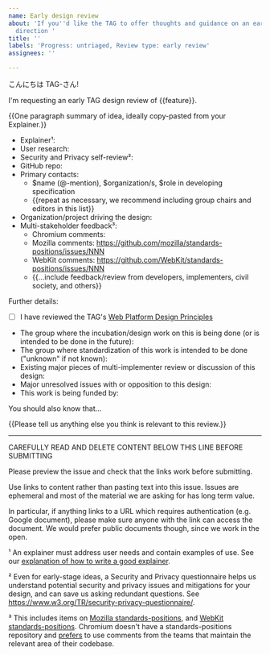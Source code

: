 ```yaml
---
name: Early design review
about: 'If you''d like the TAG to offer thoughts and guidance on an early-stage design
  direction '
title: ''
labels: 'Progress: untriaged, Review type: early review'
assignees: ''

---
```


こんにちは TAG-さん!

I'm requesting an early TAG design review of {{feature}}.

{{One paragraph summary of idea, ideally copy-pasted from your Explainer.}}

  - Explainer¹:
  - User research:
  - Security and Privacy self-review²:
  - GitHub repo:
  - Primary contacts:
      - $name (@-mention), $organization/s, $role in developing specification
      - {{repeat as necessary, we recommend including group chairs and editors in this list}}
  - Organization/project driving the design:
  - Multi-stakeholder feedback³:
    - Chromium comments:
    - Mozilla comments: https://github.com/mozilla/standards-positions/issues/NNN
    - WebKit comments: https://github.com/WebKit/standards-positions/issues/NNN
    - {{...include feedback/review from developers, implementers, civil society, and others}}

Further details:

  - [ ] I have reviewed the TAG's [Web Platform Design Principles](https://www.w3.org/TR/design-principles/)
  - The group where the incubation/design work on this is being done (or is intended to be done in the future):
  - The group where standardization of this work is intended to be done ("unknown" if not known):
  - Existing major pieces of multi-implementer review or discussion of this design:
  - Major unresolved issues with or opposition to this design:
  - This work is being funded by:

You should also know that...

{{Please tell us anything else you think is relevant to this review.}}

------------------------------------------------------------------------------------
CAREFULLY READ AND DELETE CONTENT BELOW THIS LINE BEFORE SUBMITTING

Please preview the issue and check that the links work before submitting.

Use links to content rather than pasting text into this issue.  Issues are ephemeral and most of the material we are asking for has long term value.

In particular, if anything links to a URL which requires authentication (e.g. Google document), please make sure anyone with the link can access the document. We would prefer public documents though, since we work in the open.

¹ An explainer must address user needs and contain examples of use. See our [explanation of how to write a good explainer](https://tag.w3.org/explainers/).

² Even for early-stage ideas, a Security and Privacy questionnaire helps us understand potential security and privacy issues and mitigations for your design, and can save us asking redundant questions. See https://www.w3.org/TR/security-privacy-questionnaire/.

³ This includes items on [Mozilla standards-positions](https://github.com/mozilla/standards-positions), and [WebKit standards-positions](https://github.com/WebKit/standards-positions).  Chromium doesn't have a standards-positions repository and [prefers](https://source.chromium.org/chromium/chromium/src/+/main:docs/standards/positions/GoogleChrome/README.md) to use comments from the teams that maintain the relevant area of their codebase.
